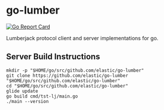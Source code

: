 # go-lumber

[![Go Report
Card](https://goreportcard.com/badge/github.com/elastic/go-lumber)](https://goreportcard.com/report/github.com/elastic/go-lumber)

Lumberjack protocol client and server implementations for go.

## Server Build Instructions

```
mkdir -p "$HOME/go/src/github.com/elastic/go-lumber"
git clone https://github.com/elastic/go-lumber "$HOME/go/src/github.com/elastic/go-lumber"
cd "$HOME/go/src/github.com/elastic/go-lumber"
glide update
go build cmd/tst-lj/main.go
./main --version
```
